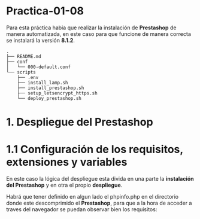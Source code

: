 # Practica-01-08
Para esta práctica habia que realizar la instalación de **Prestashop** de manera automatizada, en este caso para que funcione de manera correcta se instalará la versión **8.1.2**.


````
.
├── README.md
├── conf
│   └── 000-default.conf
└── scripts
    ├── .env
    ├── install_lamp.sh
    ├── install_prestashop.sh
    ├── setup_letsencrypt_https.sh
    └── deploy_prestashop.sh
````
# 1. Despliegue del Prestashop

# 1.1 Configuración de los requisitos, extensiones y variables

En este caso la lógica del despliegue esta divida en una parte la **instalación del Prestashop** y en otra el propio **despliegue**.

Habrá que tener definido en algun lado el phpinfo.php en el directorio donde este descomprimido el **Prestashop**, para que a la hora de acceder a traves del navegador se puedan observar bien los requisitos:

